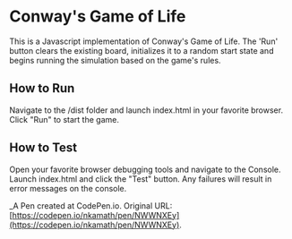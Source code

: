# Conway's Game of Life
This is a Javascript implementation of Conway's Game of Life. The 'Run' button clears the existing board, initializes it to a random start state and begins running the simulation based on the game's rules.

## How to Run
Navigate to the /dist folder and launch index.html in your favorite browser. Click "Run" to start the game. 

## How to Test
Open your favorite browser debugging tools and navigate to the Console. Launch index.html and click the "Test" button. Any failures will result in error messages on the console. 

 _A Pen created at CodePen.io. Original URL: [https://codepen.io/nkamath/pen/NWWNXEy](https://codepen.io/nkamath/pen/NWWNXEy).



 